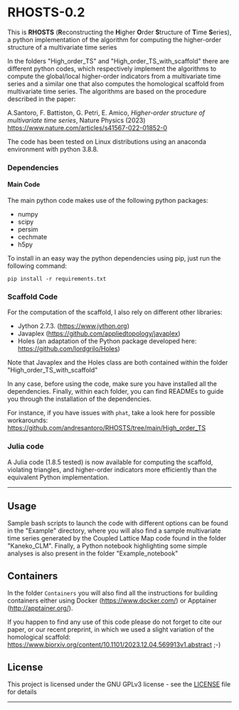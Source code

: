 # RHOSTS-0.2

This is **RHOSTS** (**R**econstructing the **H**igher **O**rder **S**tructure of **T**ime **S**eries), a python implementation of the algorithm for computing the higher-order structure of a multivariate time series

In the folders "High_order_TS" and "High_order_TS_with_scaffold" there are different python codes, which respectively implement the algorithms to compute the global/local higher-order indicators from a multivariate time series and a similar one that also computes the homological scaffold from multivariate time series. The algorithms are based on the procedure described in the paper:

A.Santoro, F. Battiston, G. Petri, E. Amico, *Higher-order structure of multivariate time series*, 	Nature Physics (2023) https://www.nature.com/articles/s41567-022-01852-0

The code has been tested on Linux distributions using an anaconda environment with python 3.8.8.


### Dependencies

#### Main Code
The main python code makes use of the following python packages: 
- numpy
- scipy
- persim
- cechmate
- h5py

To install in an easy way the python dependencies using pip, just run the following command:
```
pip install -r requirements.txt
```

### Scaffold Code
For the computation of the scaffold, I also rely on different other libraries:
- Jython 2.7.3. (https://www.jython.org)
- Javaplex (https://github.com/appliedtopology/javaplex)
- Holes (an adaptation of the Python package developed here: https://github.com/lordgrilo/Holes)

Note that Javaplex and the Holes class are both contained within the folder "High_order_TS_with_scaffold"

In any case, before using the code, make sure you have installed all the dependencies. Finally, within each folder, you can find READMEs to guide you through the installation of the dependencies.

For instance, if you have issues with ```phat```, take a look here for possible workarounds: https://github.com/andresantoro/RHOSTS/tree/main/High_order_TS  



### Julia code
A Julia code (1.8.5 tested) is now available for computing the scaffold, violating triangles, and higher-order indicators more efficiently than the equivalent Python implementation.

-----
## Usage

Sample bash scripts to launch the code with different options can be found in the "Example" directory, where you will also find a sample multivariate time series generated by the Coupled Lattice Map code found in the folder "Kaneko_CLM". Finally, a Python notebook highlighting some simple analyses is also present in the folder "Example_notebook"




## Containers

In the folder ```Containers``` you will also find all the instructions for building containers either using Docker (https://www.docker.com/) or Apptainer (http://apptainer.org/).


If you happen to find any use of this code please do not forget to cite our paper, or our recent preprint, in which we used a slight variation of the homological scaffold: https://www.biorxiv.org/content/10.1101/2023.12.04.569913v1.abstract ;-)

## License

This project is licensed under the GNU GPLv3 license - see the [LICENSE](LICENSE) file for details

------ 
